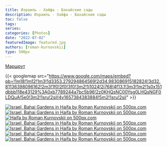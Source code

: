 ```yaml
---
title: Израиль - Хайфа - Бахайские сады
description: Израиль - Хайфа - Бахайские сады
toc: false
tags:
series:
categories: [Photos]
date: "2022-07-02"
featuredImage: featured.jpg
authors: [roman-kurnovskii]
type: 500px
---
```


[Маршрут](https://goo.gl/maps/SAuvkJ9zTV7CcxL56)

{{< googlemap src="<https://www.google.com/maps/embed?pb=!1m18!1m12!1m3!1d3353.279294864569!2d34.983086915182824!3d32.81136398096162!2m3!1f0!2f0!3f0!3m2!1i1024!2i768!4f13.1!3m3!1m2!1s0x151dbbb118e43129%3A0xb7789244a7bc5b96!2z0KHQsNC00Ysg0LHQsNGF0LDQuA!5e0!3m2!1sru!2sil!4v1657384383884!5m2!1sru!2sil>" >}}

<div class='pixels-photo'>
    <a href='https://500px.com/photo/1050796728/israel-bahai-gardens-in-haifa-by-roman-kurnovskii'
        alt='Israel, Bahai Gardens in Haifa by Roman Kurnovskii on 500px.com'>
        <img src='https://drscdn.500px.org/photo/1050796728/m%3D900/v2?sig=0c41e86258e6b6a71550b611d641b48268dd79537b147859b3e35e013d988ba8'
            alt='Israel, Bahai Gardens in Haifa by Roman Kurnovskii on 500px.com' />
    </a>
</div>

<div class='pixels-photo'>
    <a href='https://500px.com/photo/1050796690/israel-bahai-gardens-in-haifa-by-roman-kurnovskii'
        alt='Israel, Bahai Gardens in Haifa by Roman Kurnovskii on 500px.com'>
        <img src='https://drscdn.500px.org/photo/1050796690/m%3D900/v2?sig=746b7d682040cd0047cd24207a64106253801b4e42eae6e4141e46d618ce33bb'
            alt='Israel, Bahai Gardens in Haifa by Roman Kurnovskii on 500px.com' />
    </a>
</div>

<div class='pixels-photo'>
    <a href='https://500px.com/photo/1050796640/haifa-by-roman-kurnovskii' alt='Haifa by Roman Kurnovskii on 500px.com'>
        <img src='https://drscdn.500px.org/photo/1050796640/m%3D900/v2?sig=207d41597f8a651da100db717716e0a775c4e23735f5c32df5f0f836bef95c3c'
            alt='Haifa by Roman Kurnovskii on 500px.com' />
    </a>
</div>

<div class='pixels-photo'>
    <a href='https://500px.com/photo/1050796730/israel-bahai-gardens-in-haifa-by-roman-kurnovskii'
        alt='Israel, Bahai Gardens in Haifa by Roman Kurnovskii on 500px.com'>
        <img src='https://drscdn.500px.org/photo/1050796730/m%3D900/v2?sig=87026ab72f15d63bcd95990613a9c35bbbe76538b89cd420b252243bfb725c02'
            alt='Israel, Bahai Gardens in Haifa by Roman Kurnovskii on 500px.com' />
    </a>
</div>

<div class='pixels-photo'>
    <a href='https://500px.com/photo/1050796727/Israel-Bahai-Gardens-in-Haifa-by-Roman-Kurnovskii'
        alt='Israel, Bahai Gardens in Haifa by Roman Kurnovskii on 500px.com'>
        <img src='https://drscdn.500px.org/photo/1050796727/m%3D900/v2?sig=21b4ccceca52c0a25b75e5cfa8c2e5fee5691297b12b50e3f0007a558a7c5076'
            alt='Israel, Bahai Gardens in Haifa by Roman Kurnovskii on 500px.com' />
    </a>
</div>

<div class='pixels-photo'>
    <a href='https://500px.com/photo/1050796729/Israel-Bahai-Gardens-in-Haifa-by-Roman-Kurnovskii'
        alt='Israel, Bahai Gardens in Haifa by Roman Kurnovskii on 500px.com'>
        <img src='https://drscdn.500px.org/photo/1050796729/m%3D900/v2?sig=2a8aad49a849b87b0d643da677d1fde9bdee95421b6500325ef277fdbf796048'
            alt='Israel, Bahai Gardens in Haifa by Roman Kurnovskii on 500px.com' />
    </a>
</div>

<div class='pixels-photo'>
    <a href='https://500px.com/photo/1050796976/israel-bahai-gardens-in-haifa-by-roman-kurnovskii'
        alt='Israel, Bahai Gardens in Haifa by Roman Kurnovskii on 500px.com'>
        <img src='https://drscdn.500px.org/photo/1050796976/m%3D900/v2?sig=81533e1484b00f7b31f6461389e254427a09c5eb1449323474929094cf4ad31a'
            alt='Israel, Bahai Gardens in Haifa by Roman Kurnovskii on 500px.com' />
    </a>
</div>
